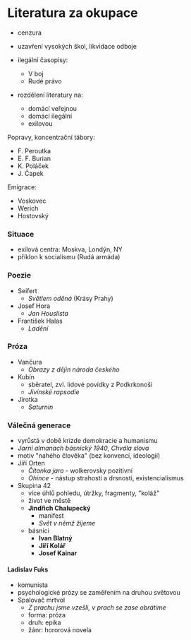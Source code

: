 # Literatura za okupace

- cenzura
- uzavření vysokých škol, likvidace odboje
- ilegální časopisy:
    - V boj
    - Rudé právo

- rozdělení literatury na:
    - domácí veřejnou
    - domácí ilegální
    - exilovou

Popravy, koncentrační tábory:
- F. Peroutka
- E. F. Burian
- K. Poláček
- J. Čapek

Emigrace:
- Voskovec
- Werich
- Hostovský

### Situace

- exilová centra: Moskva, Londýn, NY
- příklon k socialismu (Rudá armáda)

### Poezie

- Seifert
    - *Světlem oděná* (Krásy Prahy)
- Josef Hora
    - *Jan Houslista*
- František Halas
    - *Ladění*

### Próza
- Vančura
    - *Obrazy z dějin národa českého*
- Kubín
    - sběratel, zvl. lidové povídky z Podkrkonoší
    - *Jivínské rapsodie*
- Jirotka
    - *Saturnin*

### Válečná generace
- vyrůstá v době krizde demokracie a humanismu
- *Jarní almanach básnický 1940*, *Chvála slova*
- motiv "nahého člověka" (bez konvencí, ideologií)
- Jiří Orten
    - *Čítanka jaro* - wolkerovsky pozitivní
    - *Ohince* - nástup strahosti a drsnosti, existencialismus
- Skupina 42
    - více úhlů pohledu, útržky, fragmenty, "koláž"
    - život ve městě
    - **Jindřich Chalupecký**
        - manifest
        - *Svět v němž žijeme*
    - básníci
        - **Ivan Blatný**
        - **Jiří Kolář**
        - **Josef Kainar**

#### Ladislav Fuks
- komunista
- psychologické prózy se zaměřením na druhou světovou
- Spalovač mrtvol
    - *Z prachu jsme vzešli, v prach se zase obrátíme*
    - forma: próza
    - druh: epika
    - žánr: hororová novela